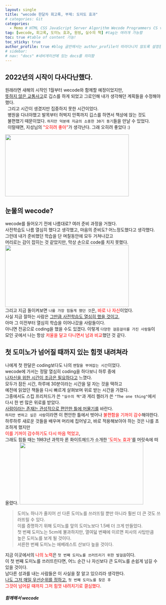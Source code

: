 ```yaml
---
layout: single
title: "wecode 한달차 회고록, 부제: 도미도 효과"
# categories: Git
categories:
  - Memo # HTML CSS JavaScript Server Algorithm Wecode Programmers CS vsCode
tag: [wecode, 회고록, 도미노 효과, 원씽, 실수의 책] #tag는 여러개 가능함
toc: true #table of content 기능!
toc_sticky: true
author_profile: true #blog 글안에서는 author_profile이 따라다니지 않도록 설정함
# sidebar:
# nav: "docs" #네비게이션에 있는 docs를 의미함
---
```


## 2022년의 시작이 다사다난했다.

원래라면 새해의 시작인 1월부터 wecode와 함께할 예정이었지만,  
<u>뜻하지 않은 교통사고</u>로 깁스를 하게 되었고 그로인해 내가 생각해던 계획들을 수정해야했다.  
&nbsp; 그리고 시간이 생겼지만 집중하지 못한 시간이었다.  
&nbsp; 병원을 다녀야했고 발목부터 허벅지 안쪽까지 깁스를 하면서 책상에 앉는 것도  
&nbsp; 불편했기 때문이었다. `하지만 덕분에 지금의 소중한 30기 동기`들을 만날 수 있었다.  
&nbsp; 이럴때면, 지성님의 <span style="color:red">"오히려 좋아"</span>가 생각난다. 그래 오히려 좋았다 :)

<img src="https://user-images.githubusercontent.com/87808288/155839351-aa03b7fe-e26c-47b6-b752-31f0256f268a.png" width="400" height="200">

## 눈물의 wecode?

wecode를 들어오기 전에 나름대로? 여러 준비 과정을 거쳤다.  
사전학습도 나름 열심히 했다고 생각했고, 마음의 준비도? 어느정도했다고 생각했다.  
그런데 내가 준비했던 학습을 단 며칠동안에 모두 거쳐나갔고  
머리로는 감이 잡히는 것 같았지만, 막상 손으로 code를 치지 못했다.  
<img src="https://user-images.githubusercontent.com/87808288/155839671-2d0c3cd0-a29b-40f4-bb12-237db56285bb.png" width="400" height="200">  
그리고 지금 돌이켜보면 `나를 가장 힘들게 했던 것`은, <span style="color:red">바로 나 자신</span>이었다.  
사실 지금 잘하는 사람은 <u>그만큼 사전학습도 열심히 했을 것이고</u>,  
아마 그 이전부터 열심히 학습을 이어나갔을 사람들이다.  
아니면 전공으로 coding을 했을 수도 있겠다. 이렇게 `다양한 걸음걸이를 가진 사람들`이  
모인 곳에서 나는 항상 <span style="color:red">저울을 달고 다니면서 남과 비교</span>했던 것 같다.

## 첫 도미노가 넘어질 때까지 있는 힘껏 내려쳐라

나에게 첫 한달은 coding보다도 나의 `멘탈을 부여잡는 시간`이었다.  
wecode에 가서는 정말 열심히 coding을 하다보니 하루 중에  
<u>나자신을 위한 시간이 조금은 필요하다고</u> 느꼈다.  
모두가 잠든 시간, 하루에 30분이라는 시간을 덜 자는 것을 택하고  
예전에 읽었던 책들을 다시 빠르게 살펴보며 위로 받는 시간을 가졌다.  
그중에서도 스킵 프리처드가 쓴 `"실수의 책"`과 게리 켈러가 쓴 `"The one thing"`에서  
다시 한 번 많은 위로를 받았다.  
<u>사람이라는 존재는 관성적으로 편안한 틀에 머물기를</u> 바란다.  
`하지만 변하고 싶은 사람`이라면 이 편안한 틀에서 벗어나 <span style="color:red">불편함을 기꺼이 감수</span>해야한다.  
하루하루 새로운 것들을 배우며 머리에 집어넣고, 바로 적용해보아야 하는 것은 나를 초조하게 했지만  
<span style="color:red">이를 기꺼이 감수하기도 다시 마음 먹었고</span>,  
그래도 힘들 때는 1983년 과학자 론 화이트헤드가 소개한 <span style="color:red">'도미노 효과'</span>를 머릿속에 떠올렸다.
<img src="https://user-images.githubusercontent.com/87808288/155841631-a3550af1-b837-4880-9a69-27ab7e05b409.png" width="400" height="200">

> 도미노 하나가 줄지어 선 다른 도미노를 쓰러뜨릴 뿐만 아니라 훨씬 더 큰 것도 쓰러뜨릴 수 있다.  
> 이를 증명하기 위해 도미노를 앞의 도미노보다 1.5배 더 크게 만들었다.  
> 첫 번째 도미노는 5cm에 불과하지만, 열여덟 번째에 이르면 피사의 사탑만큼  
> 높은 도미노를 보게 될 것이다.  
> 서른한 번째 도미노는 에베레스트 산보다 높을 것이다.

지금 이곳에서의 <span style="color:red">나의 노력</span>은 `첫 번째 도미노를 쓰러뜨리기 위한 발걸음`이다.  
이 첫 번째 도미노를 쓰러뜨린다면, 어느 순간 나 자신보다 큰 도미노를 손쉽게 넘길 수 있을 것이다.  
남다른 성과를 내는 사람들은 이 사실을 잘 알고 있으리라 생각한다.  
<u>나도 그저 매일 우선순위를 정하고</u>, `첫 번째 도미노를 찾은 후`  
<span style="color:red">그것이 넘어갈 때까지 그저 힘껏 내려치기로 결심했다</span>.

##### 함께해서 wecode

<!-- ### 2. Link 넣기

```

유형 1: (설명어를 입력) : [gunhee's coding blog](https://gunhee-jeong.github.io/)
유형 2: (URL 자동연결) : <https://gunhee-jeong.github.io/>
유형 3: (동일 파일 내 '문단으로 이동') : [1. Header로 이동](###-1-header)

```

유형 1: (설명어를 입력) : [gunhee's coding blog](https://gunhee-jeong.github.io/)
유형 2: (URL 자동연결) : <https://gunhee-jeong.github.io/>
유형 3: (동일 파일 내 '문단으로 이동') : [1. Header로 이동](#1-header)
유형 3의 방법

1. 특수문자를 제거
2. 스페이스는 -로 바꾸고
3. 대문자는 소문자로!
   그래서 ### 1. Header -> #1-header

## Link: [google][https://www.google.com/]

### 3. 수평선

```

---

```

---

### 4. 라인 바꾸기

```

스페이스바를 2번 눌러주면 다음칸으로
이동할 수 있어요!

```

---

스페이스바를 2번 눌러주면
다음칸으로 이동할 수 있어요!

### 5. list 만들기

```

1. 1번
2. 2번
3. 3번

- 순서없는 list
  - 순서없는 list
    - 순서없는 list

```

1. 1번
2. 2번
3. 3번

- 순서없는 list
  - 순서없는 list
    - 순서없는 list

---

### 6. font 관련

```

**진하게** -> 볼드
_기울여서_ -> 이탤릭체
~~취소선~~ -> 취소선

<ul>밑줄넣기</ul> -> 밑줄
<span style="color:red">빨간 글씨</span> -> 글자색
이것이 `인라인` 입니다 -> 인라인 코드
```

**진하게** -> 볼드
_기울여서_ -> 이탤릭체
~~취소선~~ -> 취소선
<u>밑줄넣기</u> -> 밑줄
<span style="color:red">빨간 글씨</span>
이것이 `인라인` 입니다 -> 인라인 코드

---

### 7. 인용구문

```
> coding
>
> > JavaScript
> >
> > > 내가 프짱!
```

> coding
>
> > JavaScript
> >
> > > 내가 프짱!

---

### 8. 이미지 삽입

```
유형1: ('사이즈를 조절' -> HTML 태그 사용) : <img src="https://gunhee-jeong.github.io/assets/images/blogLogo.png" width="400" height="200">
유형2: (이미지 삽입 후 -> 링크 걸기)
[![이미지](https://gunhee-jeong.github.io/assets/images/blogLogo/blogLogo.png)](https://gunhee-jeong.github.io/)
```

유형1: ('사이즈를 조절' -> HTML 태그 사용) : <img src="https://gunhee-jeong.github.io/assets/images/blogLogo.png" width="400" height="200">
유형2: (이미지 삽입 후 -> 링크 걸기)
[![이미지](https://gunhee-jeong.github.io/assets/images/blogLogo.png)](https://gunhee-jeong.github.io/)

### 9. 표 만들기

```
||국어|영어|
| :--- | ---: | :--: |
|건희 | 100점 | 100점
|철수 | 100점 | 100점
```

|      |  국어 | 영어  |
| :--- | ----: | :---: |
| 건희 | 100점 | 100점 |
| 철수 | 100점 | 100점 |

> - header를 넣고 싶은 경우 ---을 사용하고 :을 이용하여 정렬에 사용함!

### 10. 토글 만들기

```
<details>
<summary>여기를 누르세요</summary>
<div markdown="1">
숨겨진 내용
</div>
</details>
```

<details>
<summary>여기를 누르세요</summary>
<div markdown="1">
숨겨진 내용
</div>
</details> -->
